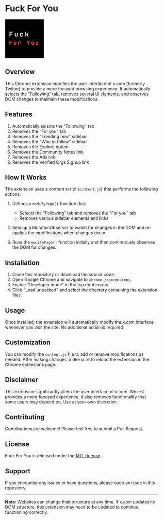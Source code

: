# Fuck For You

![Fuck For You Logo](./icon128.png)

## Overview

This Chrome extension modifies the user interface of x.com (formerly Twitter) to provide a more focused browsing experience. It automatically selects the "Following" tab, removes several UI elements, and observes DOM changes to maintain these modifications.

## Features

1. Automatically selects the "Following" tab
2. Removes the "For you" tab
3. Removes the "Trending now" sidebar
4. Removes the "Who to follow" sidebar
5. Removes the Explore button
6. Removes the Community Notes link
7. Removes the Ads link
8. Removes the Verified Orgs Signup link

## How It Works

The extension uses a content script (`content.js`) that performs the following actions:

1. Defines a `modifyPage()` function that:

   - Selects the "Following" tab and removes the "For you" tab
   - Removes various sidebar elements and links

2. Sets up a MutationObserver to watch for changes in the DOM and re-applies the modifications when changes occur.

3. Runs the `modifyPage()` function initially and then continuously observes the DOM for changes.

## Installation

1. Clone this repository or download the source code.
2. Open Google Chrome and navigate to `chrome://extensions`.
3. Enable "Developer mode" in the top right corner.
4. Click "Load unpacked" and select the directory containing the extension files.

## Usage

Once installed, the extension will automatically modify the x.com interface whenever you visit the site. No additional action is required.

## Customization

You can modify the `content.js` file to add or remove modifications as needed. After making changes, make sure to reload the extension in the Chrome extensions page.

## Disclaimer

This extension significantly alters the user interface of x.com. While it provides a more focused experience, it also removes functionality that some users may depend on. Use at your own discretion.

## Contributing

Contributions are welcome! Please feel free to submit a Pull Request.

## License

Fuck For You is released under the [MIT License](./LICENSE.txt).

## Support

If you encounter any issues or have questions, please open an issue in this repository.

---

**Note:** Websites can change their structure at any time. If x.com updates its DOM structure, this extension may need to be updated to continue functioning correctly.
